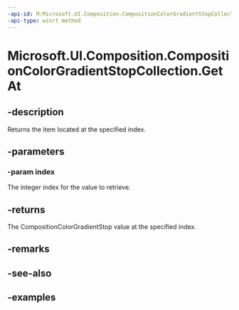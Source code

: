 ```yaml
---
-api-id: M:Microsoft.UI.Composition.CompositionColorGradientStopCollection.GetAt(System.UInt32)
-api-type: winrt method
---
```


<!-- Method syntax.
public CompositionColorGradientStop CompositionColorGradientStopCollection.GetAt(UInt32 index)
-->

# Microsoft.UI.Composition.CompositionColorGradientStopCollection.GetAt

## -description

Returns the item located at the specified index.

## -parameters
### -param index

The integer index for the value to retrieve.

## -returns

The CompositionColorGradientStop value at the specified index.

## -remarks

## -see-also

## -examples


